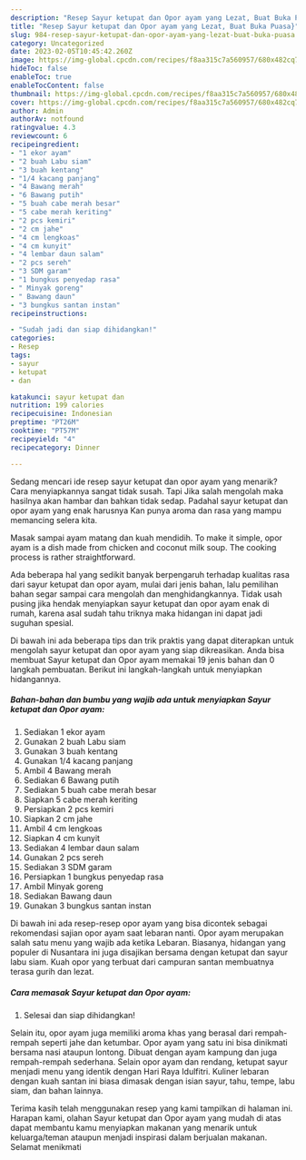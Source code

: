 ```yaml
---
description: "Resep Sayur ketupat dan Opor ayam yang Lezat, Buat Buka Puasa}"
title: "Resep Sayur ketupat dan Opor ayam yang Lezat, Buat Buka Puasa}"
slug: 984-resep-sayur-ketupat-dan-opor-ayam-yang-lezat-buat-buka-puasa
category: Uncategorized
date: 2023-02-05T10:45:42.260Z
image: https://img-global.cpcdn.com/recipes/f8aa315c7a560957/680x482cq70/sayur-ketupat-dan-opor-ayam-foto-resep-utama.jpg
hideToc: false
enableToc: true
enableTocContent: false
thumbnail: https://img-global.cpcdn.com/recipes/f8aa315c7a560957/680x482cq70/sayur-ketupat-dan-opor-ayam-foto-resep-utama.jpg
cover: https://img-global.cpcdn.com/recipes/f8aa315c7a560957/680x482cq70/sayur-ketupat-dan-opor-ayam-foto-resep-utama.jpg
author: Admin
authorAv: notfound
ratingvalue: 4.3
reviewcount: 6
recipeingredient:
- "1 ekor ayam"
- "2 buah Labu siam"
- "3 buah kentang"
- "1/4 kacang panjang"
- "4 Bawang merah"
- "6 Bawang putih"
- "5 buah cabe merah besar"
- "5 cabe merah keriting"
- "2 pcs kemiri"
- "2 cm jahe"
- "4 cm lengkoas"
- "4 cm kunyit"
- "4 lembar daun salam"
- "2 pcs sereh"
- "3 SDM garam"
- "1 bungkus penyedap rasa"
- " Minyak goreng"
- " Bawang daun"
- "3 bungkus santan instan"
recipeinstructions:

- "Sudah jadi dan siap dihidangkan!"
categories:
- Resep
tags:
- sayur
- ketupat
- dan

katakunci: sayur ketupat dan 
nutrition: 199 calories
recipecuisine: Indonesian
preptime: "PT26M"
cooktime: "PT57M"
recipeyield: "4"
recipecategory: Dinner

---
```



Sedang mencari ide resep sayur ketupat dan opor ayam yang menarik? Cara menyiapkannya sangat tidak susah. Tapi Jika salah mengolah maka hasilnya akan hambar dan bahkan tidak sedap. Padahal sayur ketupat dan opor ayam yang enak harusnya Kan punya aroma dan rasa yang mampu memancing selera kita.


Masak sampai ayam matang dan kuah mendidih. To make it simple, opor ayam is a dish made from chicken and coconut milk soup. The cooking process is rather straightforward.

Ada beberapa hal yang sedikit banyak berpengaruh terhadap kualitas rasa dari sayur ketupat dan opor ayam, mulai dari jenis bahan, lalu pemilihan bahan segar sampai cara mengolah dan menghidangkannya. Tidak usah pusing jika hendak menyiapkan sayur ketupat dan opor ayam enak di rumah, karena asal sudah tahu triknya maka hidangan ini dapat jadi suguhan spesial.


Di bawah ini ada beberapa tips dan trik praktis yang dapat diterapkan untuk mengolah sayur ketupat dan opor ayam yang siap dikreasikan. Anda bisa membuat Sayur ketupat dan Opor ayam memakai 19 jenis bahan dan 0 langkah pembuatan. Berikut ini langkah-langkah untuk menyiapkan hidangannya.

<!--inarticleads1-->

##### Bahan-bahan dan bumbu yang wajib ada untuk menyiapkan Sayur ketupat dan Opor ayam:

1. Sediakan 1 ekor ayam
1. Gunakan 2 buah Labu siam
1. Gunakan 3 buah kentang
1. Gunakan 1/4 kacang panjang
1. Ambil 4 Bawang merah
1. Sediakan 6 Bawang putih
1. Sediakan 5 buah cabe merah besar
1. Siapkan 5 cabe merah keriting
1. Persiapkan 2 pcs kemiri
1. Siapkan 2 cm jahe
1. Ambil 4 cm lengkoas
1. Siapkan 4 cm kunyit
1. Sediakan 4 lembar daun salam
1. Gunakan 2 pcs sereh
1. Sediakan 3 SDM garam
1. Persiapkan 1 bungkus penyedap rasa
1. Ambil  Minyak goreng
1. Sediakan  Bawang daun
1. Gunakan 3 bungkus santan instan


Di bawah ini ada resep-resep opor ayam yang bisa dicontek sebagai rekomendasi sajian opor ayam saat lebaran nanti. Opor ayam merupakan salah satu menu yang wajib ada ketika Lebaran. Biasanya, hidangan yang populer di Nusantara ini juga disajikan bersama dengan ketupat dan sayur labu siam. Kuah opor yang terbuat dari campuran santan membuatnya terasa gurih dan lezat. 

<!--inarticleads2-->

##### Cara memasak Sayur ketupat dan Opor ayam:


1. Selesai dan siap dihidangkan!

Selain itu, opor ayam juga memiliki aroma khas yang berasal dari rempah-rempah seperti jahe dan ketumbar. Opor ayam yang satu ini bisa dinikmati bersama nasi ataupun lontong. Dibuat dengan ayam kampung dan juga rempah-rempah sederhana. Selain opor ayam dan rendang, ketupat sayur menjadi menu yang identik dengan Hari Raya Idulfitri. Kuliner lebaran dengan kuah santan ini biasa dimasak dengan isian sayur, tahu, tempe, labu siam, dan bahan lainnya. 

Terima kasih telah menggunakan resep yang kami tampilkan di halaman ini. Harapan kami, olahan Sayur ketupat dan Opor ayam yang mudah di atas dapat membantu kamu menyiapkan makanan yang menarik untuk keluarga/teman ataupun menjadi inspirasi dalam berjualan makanan. Selamat menikmati
